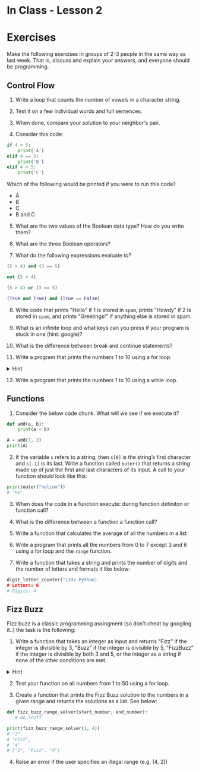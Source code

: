 # In Class - Lesson 2

# Exercises

Make the following exercises in groups of 2-3 people in the same way as last week. That is, discuss and explain your answers, and everyone should be programming. 


## Control Flow

1) Write a loop that counts the number of vowels in a character string.
2) Test it on a few individual words and full sentences.
3) When done, compare your solution to your neighbor's pair. 

4) Consider this code:

```py
if 4 > 5:
    print('A')
elif 4 == 5:
    print('B')
elif 4 < 5:
    print('C')
```
Which of the following would be printed if you were to run this code? 
- A
- B
- C
- B and C

5) What are the two values of the Boolean data type? How do you write them?

6) What are the three Boolean operators?

7) What do the following expressions evaluate to?

```py
(5 > 4) and (3 == 5)

not (5 > 4)

(5 > 4) or (3 == 5)

(True and True) and (True == False)
```

8) Write code that prints "Hello" if 1 is stored in `spam`, prints "Howdy" if 2 is stored in `spam`, and prints "Greetings!" if anything else is stored in spam.

9) What is an infinite loop and what keys can you press if your program is stuck in one (hint: google)?

10) What is the difference between break and continue statements? 

11) Write a program that prints the numbers 1 to 10 using a for loop. 

<details>
  <summary>Hint</summary>
  
  Use the `range` function.
</details>

12) Write a program that prints the numbers 1 to 10 using a while loop. 

## Functions
1) Consider the below code chunk. What will we see if we execute it?

```py
def add(a, b):
    print(a + b)

A = add(7, 3)
print(A)
```

2) If the variable `s` refers to a string, then `s[0]` is the string’s first character and `s[-1]` is its last. Write a function called `outer()` that returns a string made up of just the first and last characters of its input. A call to your function should look like this:

```py
print(outer("helium"))
# "hm"
```

3) When does the code in a function execute: during function definiton or function call?

4) What is the difference between a function a function call?

5) Write a function that calculates the average of all the numbers in a list

6) Write a program that prints all the numbers from 0 to 7 except 3 and 6 using a for loop and the `range` function.

7) Write a function that takes a string and prints the number of digits and the number of letters and formats it like below:

```py
digit_letter_counter("1337 Python)
# Letters: 6
# Digits: 4
```


## Fizz Buzz
Fizz buzz is a classic programming assingment (so don't cheat by googling it..) the task is the following:

1) Write a function that takes an integer as input and returns "Fizz" if the integer is divisible by 3, "Buzz" if the integer is divisible by 5, "FizzBuzz" if the integer is divisible by both 3 and 5, or the integer as a string if none of the other conditions are met.

<details>
  <summary>Hint</summary>
  
  Use the modulo `%%` operator.
</details>

 2) Test your function on all numbers from 1 to 50 using a for loop.

 3) Create a function that prints the Fizz Buzz solution to the numbers in a given range and returns the solutions as a list. See below:


 ```py
def fizz_buzz_range_solver(start_number, end_number):
    # do stuff

print(fizz_buzz_range_solver(2, 4))
# "2", 
# "Fizz", 
# "4"
# ["2", "Fizz", "4"]
 ```

 4) Raise an error if the user specifies an illegal range (e.g. (4, 2))